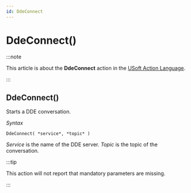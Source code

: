 ```yaml
---
id: DdeConnect
---
```


# DdeConnect()




:::note

This article is about the **DdeConnect** action in the [USoft Action Language](/docs/Task_flow/Action_Language_reference/USoft_Action_Language.md).

:::

## **DdeConnect()**

Starts a DDE conversation.

*Syntax*

```
DdeConnect( *service*, *topic* )
```

*Service* is the name of the DDE server. *Topic* is the topic of the conversation.


:::tip

This action will not report that mandatory parameters are missing.

:::
